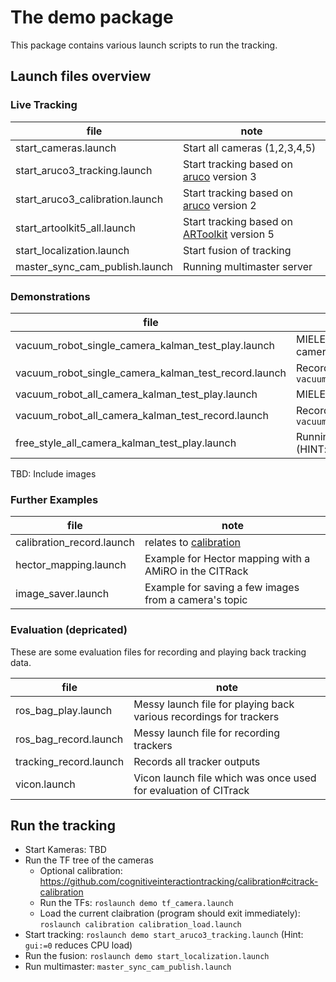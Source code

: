 # The demo package

This package contains various launch scripts to run the tracking.

## Launch files overview

### Live Tracking

file | note 
--- | ---
start_cameras.launch | Start all cameras (1,2,3,4,5)
start_aruco3_tracking.launch | Start tracking based on [aruco](https://docs.opencv.org/trunk/d5/dae/tutorial_aruco_detection.html) version 3
start_aruco3_calibration.launch | Start tracking based on [aruco](https://docs.opencv.org/trunk/d5/dae/tutorial_aruco_detection.html) version 2
start_artoolkit5_all.launch | Start tracking based on [ARToolkit](https://github.com/artoolkit/ARToolKit5) version 5
start_localization.launch | Start fusion of tracking
master_sync_cam_publish.launch | Running multimaster server

### Demonstrations

file | note 
--- | --- 
vacuum_robot_single_camera_kalman_test_play.launch | MIELE RX1 cleaning an occluded area under one camera
vacuum_robot_single_camera_kalman_test_record.launch | Recording for `vacuum_robot_single_camera_kalman_test_play.launch`
vacuum_robot_all_camera_kalman_test_play.launch | MIELE RX1 cleaning a free area under all cameras
vacuum_robot_all_camera_kalman_test_record.launch | Recording for `vacuum_robot_all_camera_kalman_test_play.launch`
free_style_all_camera_kalman_test_play.launch | Running around with a marker under all cameras (HINT: runs very slow from HDD)

TBD: Include images

### Further Examples

file | note 
--- | --- 
calibration_record.launch | relates to [calibration](https://github.com/cognitiveinteractiontracking/calibration#citrack-calibration)
hector_mapping.launch | Example for Hector mapping with a AMiRO in the CITRack
image_saver.launch | Example for saving a few images from a camera's topic

### Evaluation (depricated)

These are some evaluation files for recording and playing back tracking data.

file | note 
--- | --- 
ros_bag_play.launch | Messy launch file for playing back various recordings for trackers
ros_bag_record.launch | Messy launch file for recording trackers
tracking_record.launch | Records all tracker outputs
vicon.launch | Vicon launch file which was once used for evaluation of CITrack

## Run the tracking

- Start Kameras: TBD
- Run the TF tree of the cameras
  - Optional calibration: https://github.com/cognitiveinteractiontracking/calibration#citrack-calibration
  - Run the TFs: `roslaunch demo tf_camera.launch`
  - Load the current claibration (program should exit immediately): `roslaunch calibration calibration_load.launch`
- Start tracking: `roslaunch demo start_aruco3_tracking.launch` (Hint: `gui:=0` reduces CPU load)
- Run the fusion: `roslaunch demo start_localization.launch`
- Run multimaster: `master_sync_cam_publish.launch`
